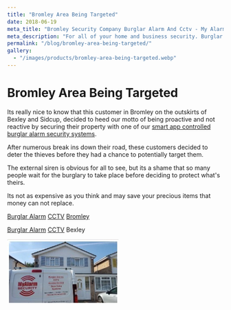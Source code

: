 ```yaml
---
title: "Bromley Area Being Targeted"
date: 2018-06-19
meta_title: "Bromley Security Company Burglar Alarm And Cctv - My Alarm Security"
meta_description: "For all of your home and business security. Burglar Alarm Servicing, Burglar Alarm Installation, Alarm Battery and CCTV Bromley. Call 020 8302 4065 or email us."
permalink: "/blog/bromley-area-being-targeted/"
gallery:
  - "/images/products/bromley-area-being-targeted.webp"
---
```


# Bromley Area Being Targeted

Its really nice to know that this customer in Bromley on the outskirts of Bexley and Sidcup, decided to heed our motto of being proactive and not reactive by securing their property with one of our [smart app controlled burglar alarm security systems](/categories/burglar-alarms/).

After numerous break ins down their road, these customers decided to deter the thieves before they had a chance to potentially target them.

The external siren is obvious for all to see, but its a shame that so many people wait for the burglary to take place before deciding to protect what\'s theirs.

Its not as expensive as you think and may save your precious items that money can not replace.

[Burglar Alarm](/categories/burglar-alarms/) [CCTV](/categories/cctv/) [Bromley](/pages/bromley/)

[Burglar Alarm](/categories/burglar-alarms/) [CCTV](/categories/cctv/) Bexley

![Bromley Area Being Targeted](/images/news/news-bromley-area-being-targeted-qhrgwledl2oavywcrwuu.jpg)
